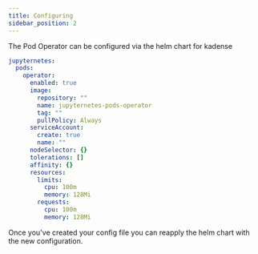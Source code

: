 ```yaml
---
title: Configuring
sidebar_position: 2
---
```



The Pod Operator can be configured via the helm chart for kadense

```yaml
jupyternetes:
  pods:
    operator:
      enabled: true
      image:
        repository: ""
        name: jupyternetes-pods-operator
        tag: ""
        pullPolicy: Always
      serviceAccount:
        create: true
        name: ""
      nodeSelector: {}
      tolerations: []
      affinity: {}
      resources:
        limits:
          cpu: 100m
          memory: 128Mi
        requests:
          cpu: 100m
          memory: 128Mi
```

Once you've created your config file you can reapply the helm chart with the new configuration.